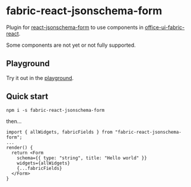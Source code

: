 # fabric-react-jsonschema-form

Plugin for [react-jsonschema-form](https://github.com/mozilla-services/react-jsonschema-form) to use components in [office-ui-fabric-react](https://github.com/OfficeDev/office-ui-fabric-react).

Some components are not yet or not fully supported.

## Playground

Try it out in the [playground](https://billytrend.github.io/react-jsonschema-form/).

## Quick start

`npm i -s fabric-react-jsonschema-form`

then...

```
import { allWidgets, fabricFields } from "fabric-react-jsonschema-form";
...
render() {
  return <Form
    schema={{ type: "string", title: "Hello world" }}
    widgets={allWidgets}
    {...fabricFields}
  </Form>
}
```
